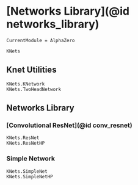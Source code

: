 # [Networks Library](@id networks_library)

```@meta
CurrentModule = AlphaZero
```

```@docs
KNets
```

## Knet Utilities

```@docs
KNets.KNetwork
KNets.TwoHeadNetwork
```

## Networks Library

### [Convolutional ResNet](@id conv_resnet)

```@docs
KNets.ResNet
KNets.ResNetHP
```

### Simple Network

```@docs
KNets.SimpleNet
KNets.SimpleNetHP
```
